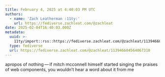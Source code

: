 ```yaml
---
title: February 4, 2025 at 4:40:03 PM UTC
authors:
  - name: 'Zach Leatherman :11ty:'
    url: https://fediverse.zachleat.com/@zachleat
date: 2025-02-04T16:40:03.000Z
metadata:
  uuid: >-
    11ty/import::rss::https://fediverse.zachleat.com/@zachleat/113946604564067310
  type: fediverse
  url: https://fediverse.zachleat.com/@zachleat/113946604564067310
---
```

apropos of nothing — if mitch mcconnell himself started singing the praises of web components, you wouldn’t hear a word about it from me